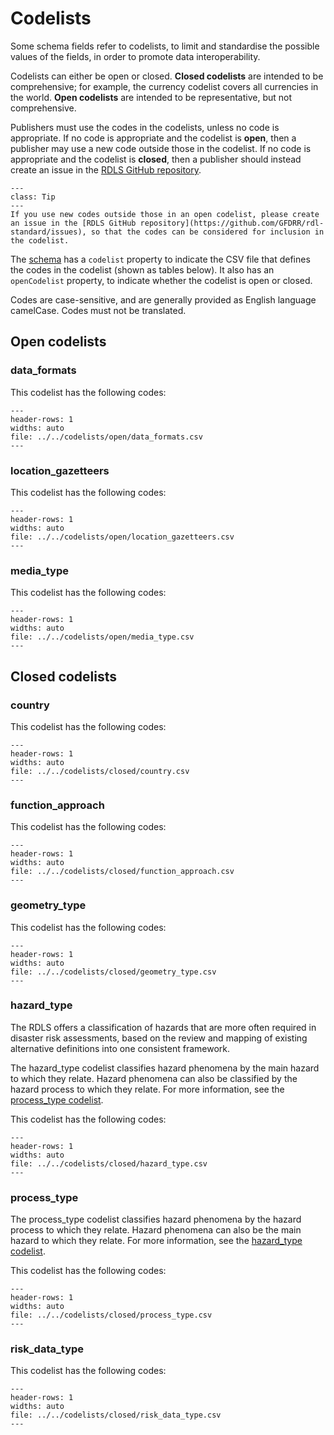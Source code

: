 # Codelists

Some schema fields refer to codelists, to limit and standardise the possible values of the fields, in order to promote data interoperability.

Codelists can either be open or closed. **Closed codelists** are intended to be comprehensive; for example, the currency codelist covers all currencies in the world. **Open codelists** are intended to be representative, but not comprehensive.

Publishers must use the codes in the codelists, unless no code is appropriate. If no code is appropriate and the codelist is **open**, then a publisher may use a new code outside those in the codelist. If no code is appropriate and the codelist is **closed**, then a publisher should instead create an issue in the [RDLS GitHub repository](https://github.com/GFDRR/rdl-standard/issues).

```{admonition} Extending open codelists
---
class: Tip
---
If you use new codes outside those in an open codelist, please create an issue in the [RDLS GitHub repository](https://github.com/GFDRR/rdl-standard/issues), so that the codes can be considered for inclusion in the codelist.
```

The [schema](index.md) has a `codelist` property to indicate the CSV file that defines the codes in the codelist (shown as tables below). It also has an `openCodelist` property, to indicate whether the codelist is open or closed.

Codes are case-sensitive, and are generally provided as English language camelCase. Codes must not be translated.

## Open codelists

### data_formats

This codelist has the following codes:

```{csv-table-no-translate}
---
header-rows: 1
widths: auto
file: ../../codelists/open/data_formats.csv
---
```

### location_gazetteers

This codelist has the following codes:

```{csv-table-no-translate}
---
header-rows: 1
widths: auto
file: ../../codelists/open/location_gazetteers.csv
---
```

### media_type

This codelist has the following codes:

```{csv-table-no-translate}
---
header-rows: 1
widths: auto
file: ../../codelists/open/media_type.csv
---
```

## Closed codelists

### country

This codelist has the following codes:

```{csv-table-no-translate}
---
header-rows: 1
widths: auto
file: ../../codelists/closed/country.csv
---
```

### function_approach

This codelist has the following codes:

```{csv-table-no-translate}
---
header-rows: 1
widths: auto
file: ../../codelists/closed/function_approach.csv
---
```

### geometry_type

This codelist has the following codes:

```{csv-table-no-translate}
---
header-rows: 1
widths: auto
file: ../../codelists/closed/geometry_type.csv
---
```

### hazard_type

The RDLS offers a classification of hazards that are more often required in disaster risk assessments, based on the review and mapping of existing alternative definitions into one consistent framework.

The hazard_type codelist classifies hazard phenomena by the main hazard to which they relate. Hazard phenomena can also be classified by the hazard process to which they relate. For more information, see the [process_type codelist](#process_type).

This codelist has the following codes:

```{csv-table-no-translate}
---
header-rows: 1
widths: auto
file: ../../codelists/closed/hazard_type.csv
---
```

### process_type

The process_type codelist classifies hazard phenomena by the hazard process to which they relate. Hazard phenomena can also be the main hazard to which they relate. For more information, see the [hazard_type codelist](#hazard_type).

This codelist has the following codes:

```{csv-table-no-translate}
---
header-rows: 1
widths: auto
file: ../../codelists/closed/process_type.csv
---
```

### risk_data_type

This codelist has the following codes:

```{csv-table-no-translate}
---
header-rows: 1
widths: auto
file: ../../codelists/closed/risk_data_type.csv
---
```
